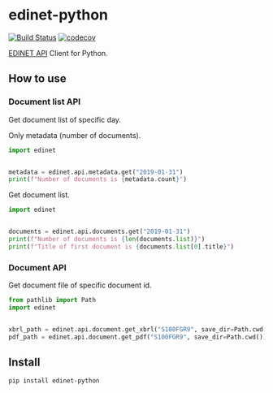 # edinet-python

[![Build Status](https://travis-ci.org/chakki-works/edinet-python.svg?branch=master)](https://travis-ci.org/chakki-works/edinet-python)
[![codecov](https://codecov.io/gh/chakki-works/edinet-python/branch/master/graph/badge.svg)](https://codecov.io/gh/chakki-works/edinet-python)

[EDINET API](https://disclosure.edinet-fsa.go.jp/EKW0EZ0015.html) Client for Python.

## How to use

### Document list API

Get document list of specific day.

Only metadata (number of documents).

```py
import edinet


metadata = edinet.api.metadata.get("2019-01-31")
print(f"Number of documents is {metadata.count}")

```

Get document list.

```py
import edinet


documents = edinet.api.documents.get("2019-01-31")
print(f"Number of documents is {len(documents.list)}")
print(f"Title of first document is {documents.list[0].title}")
```

### Document API

Get document file of specific document id.

```py
from pathlib import Path
import edinet


xbrl_path = edinet.api.document.get_xbrl("S100FGR9", save_dir=Path.cwd())
pdf_path = edinet.api.document.get_pdf("S100FGR9", save_dir=Path.cwd())
```

## Install

```
pip install edinet-python
```
